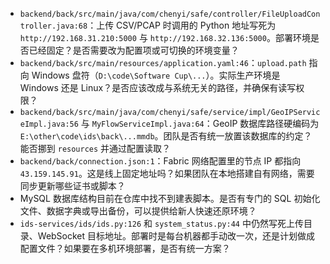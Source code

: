 - `backend/back/src/main/java/com/chenyi/safe/controller/FileUploadController.java:68`：上传 CSV/PCAP 时调用的 Python 地址写死为 `http://192.168.31.210:5000` 与 `http://192.168.32.136:5000`。部署环境是否已经固定？是否需要改为配置项或可切换的环境变量？
- `backend/back/src/main/resources/application.yaml:46`：`upload.path` 指向 Windows 盘符（`D:\code\Software Cup\...`）。实际生产环境是 Windows 还是 Linux？是否应该改成与系统无关的路径，并确保有读写权限？
- `backend/back/src/main/java/com/chenyi/safe/service/impl/GeoIPServiceImpl.java:56` 与 `MyFlowServiceImpl.java:64`：GeoIP 数据库路径硬编码为 `E:\other\code\ids\back\...mmdb`。团队是否有统一放置该数据库的约定？能否挪到 `resources` 并通过配置读取？
- `backend/back/connection.json:1`：Fabric 网络配置里的节点 IP 都指向 `43.159.145.91`。这是线上固定地址吗？如果团队在本地搭建自有网络，需要同步更新哪些证书或脚本？
- MySQL 数据库结构目前在仓库中找不到建表脚本。是否有专门的 SQL 初始化文件、数据字典或导出备份，可以提供给新人快速还原环境？
- `ids-services/ids/ids.py:126` 和 `system_status.py:44` 中仍然写死上传目录、WebSocket 目标地址。部署时是每台机器都手动改一次，还是计划做成配置文件？如果要在多机环境部署，是否有统一方案？
